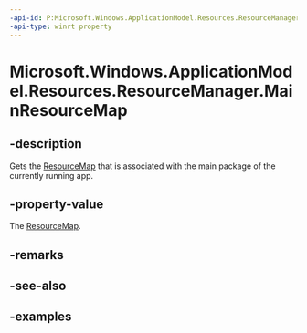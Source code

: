 ```yaml
---
-api-id: P:Microsoft.Windows.ApplicationModel.Resources.ResourceManager.MainResourceMap
-api-type: winrt property
---
```


# Microsoft.Windows.ApplicationModel.Resources.ResourceManager.MainResourceMap

<!--
public Microsoft.Windows.ApplicationModel.Resources.ResourceMap MainResourceMap { get; }
-->


## -description

Gets the [ResourceMap](resourcemap.md) that is associated with the main package of the currently running app.

## -property-value

The [ResourceMap](resourcemap.md).

## -remarks

## -see-also

## -examples



